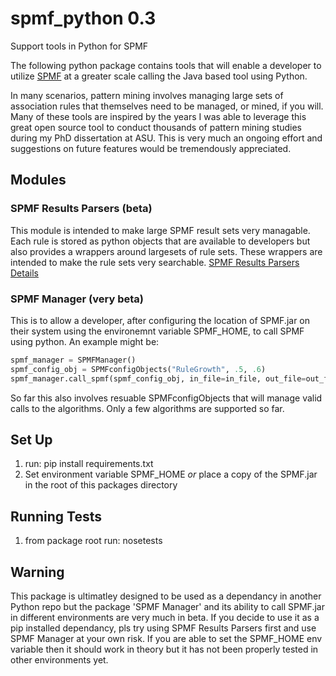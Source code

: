 # spmf_python 0.3
Support tools in Python for SPMF

The following python package contains tools that will enable a developer to utilize [SPMF](http://www.philippe-fournier-viger.com/spmf/) at a greater scale calling the Java based tool using Python.

In many scenarios, pattern mining involves managing large sets of association rules that themselves need to be managed, or mined, if you will.  Many of these tools are inspired by the years I was able to leverage this great open source tool to conduct thousands of pattern mining studies during my PhD dissertation at ASU.  This is very much an ongoing effort and suggestions on future features would be tremendously appreciated.

## Modules

### SPMF Results Parsers (beta)
This module is intended to make large SPMF result sets very managable.  Each rule is stored as python objects that are available to developers but also provides a wrappers around largesets of rule sets.  These wrappers are intended to make the rule sets very searchable.  [SPMF Results Parsers Details](/spmf_python/spmf_parser/PARSER_README.md)

### SPMF Manager (very beta)
This is to allow a developer, after configuring the location of SPMF.jar on their system using the environemnt variable SPMF_HOME, to call SPMF using python.  An example might be:

```python
spmf_manager = SPMFManager()
spmf_config_obj = SPMFconfigObjects("RuleGrowth", .5, .6)
spmf_manager.call_spmf(spmf_config_obj, in_file=in_file, out_file=out_file, over_write_ouput=True)
```
So far this also involves resuable SPMFconfigObjects that will manage valid calls to the algorithms.  Only a few algorithms are supported so far.

## Set Up

1. run: pip install requirements.txt
2. Set environment variable SPMF_HOME *or* place a copy of the SPMF.jar in the root of this packages directory

## Running Tests

1. from package root run: nosetests

## Warning
This package is ultimatley designed to be used as a dependancy in another Python repo but the package 'SPMF Manager' and its ability to call SPMF.jar in different environments are very much in beta.  If you decide to use it as a pip installed dependancy, pls try using SPMF Results Parsers first and use SPMF Manager at your own risk.  If you are able to set the SPMF_HOME env variable then it should work in theory but it has not been properly tested in other environments yet.
